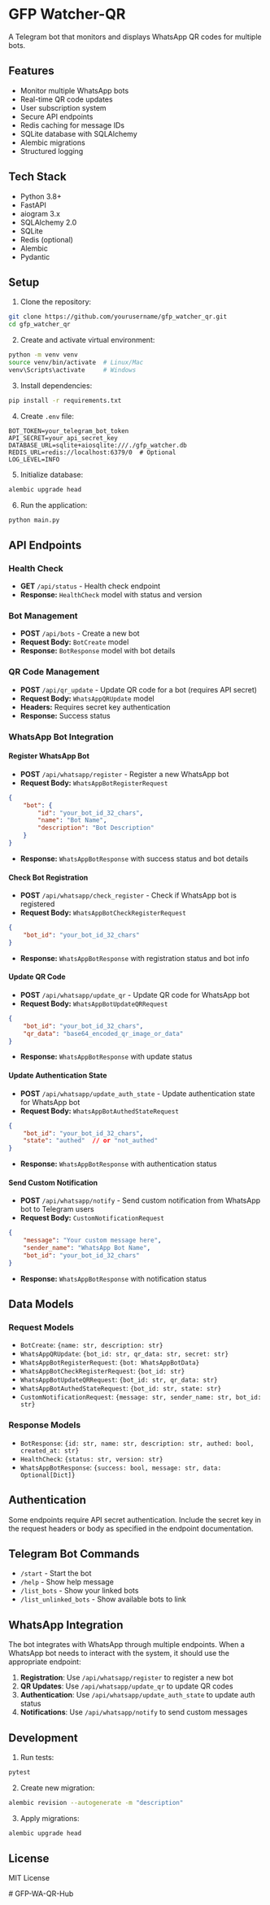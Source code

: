 # GFP Watcher-QR

A Telegram bot that monitors and displays WhatsApp QR codes for multiple bots.

## Features

- Monitor multiple WhatsApp bots
- Real-time QR code updates
- User subscription system
- Secure API endpoints
- Redis caching for message IDs
- SQLite database with SQLAlchemy
- Alembic migrations
- Structured logging

## Tech Stack

- Python 3.8+
- FastAPI
- aiogram 3.x
- SQLAlchemy 2.0
- SQLite
- Redis (optional)
- Alembic
- Pydantic

## Setup

1. Clone the repository:
```bash
git clone https://github.com/yourusername/gfp_watcher_qr.git
cd gfp_watcher_qr
```

2. Create and activate virtual environment:
```bash
python -m venv venv
source venv/bin/activate  # Linux/Mac
venv\Scripts\activate     # Windows
```

3. Install dependencies:
```bash
pip install -r requirements.txt
```

4. Create `.env` file:
```env
BOT_TOKEN=your_telegram_bot_token
API_SECRET=your_api_secret_key
DATABASE_URL=sqlite+aiosqlite:///./gfp_watcher.db
REDIS_URL=redis://localhost:6379/0  # Optional
LOG_LEVEL=INFO
```

5. Initialize database:
```bash
alembic upgrade head
```

6. Run the application:
```bash
python main.py
```

## API Endpoints

### Health Check
- **GET** `/api/status` - Health check endpoint
- **Response:** `HealthCheck` model with status and version

### Bot Management
- **POST** `/api/bots` - Create a new bot
- **Request Body:** `BotCreate` model
- **Response:** `BotResponse` model with bot details

### QR Code Management
- **POST** `/api/qr_update` - Update QR code for a bot (requires API secret)
- **Request Body:** `WhatsAppQRUpdate` model
- **Headers:** Requires secret key authentication
- **Response:** Success status

### WhatsApp Bot Integration

#### Register WhatsApp Bot
- **POST** `/api/whatsapp/register` - Register a new WhatsApp bot
- **Request Body:** `WhatsAppBotRegisterRequest`
```json
{
    "bot": {
        "id": "your_bot_id_32_chars",
        "name": "Bot Name",
        "description": "Bot Description"
    }
}
```
- **Response:** `WhatsAppBotResponse` with success status and bot details

#### Check Bot Registration
- **POST** `/api/whatsapp/check_register` - Check if WhatsApp bot is registered
- **Request Body:** `WhatsAppBotCheckRegisterRequest`
```json
{
    "bot_id": "your_bot_id_32_chars"
}
```
- **Response:** `WhatsAppBotResponse` with registration status and bot info

#### Update QR Code
- **POST** `/api/whatsapp/update_qr` - Update QR code for WhatsApp bot
- **Request Body:** `WhatsAppBotUpdateQRRequest`
```json
{
    "bot_id": "your_bot_id_32_chars",
    "qr_data": "base64_encoded_qr_image_or_data"
}
```
- **Response:** `WhatsAppBotResponse` with update status

#### Update Authentication State
- **POST** `/api/whatsapp/update_auth_state` - Update authentication state for WhatsApp bot
- **Request Body:** `WhatsAppBotAuthedStateRequest`
```json
{
    "bot_id": "your_bot_id_32_chars",
    "state": "authed"  // or "not_authed"
}
```
- **Response:** `WhatsAppBotResponse` with authentication status

#### Send Custom Notification
- **POST** `/api/whatsapp/notify` - Send custom notification from WhatsApp bot to Telegram users
- **Request Body:** `CustomNotificationRequest`
```json
{
    "message": "Your custom message here",
    "sender_name": "WhatsApp Bot Name",
    "bot_id": "your_bot_id_32_chars"
}
```
- **Response:** `WhatsAppBotResponse` with notification status

## Data Models

### Request Models
- `BotCreate`: `{name: str, description: str}`
- `WhatsAppQRUpdate`: `{bot_id: str, qr_data: str, secret: str}`
- `WhatsAppBotRegisterRequest`: `{bot: WhatsAppBotData}`
- `WhatsAppBotCheckRegisterRequest`: `{bot_id: str}`
- `WhatsAppBotUpdateQRRequest`: `{bot_id: str, qr_data: str}`
- `WhatsAppBotAuthedStateRequest`: `{bot_id: str, state: str}`
- `CustomNotificationRequest`: `{message: str, sender_name: str, bot_id: str}`

### Response Models
- `BotResponse`: `{id: str, name: str, description: str, authed: bool, created_at: str}`
- `HealthCheck`: `{status: str, version: str}`
- `WhatsAppBotResponse`: `{success: bool, message: str, data: Optional[Dict]}`

## Authentication

Some endpoints require API secret authentication. Include the secret key in the request headers or body as specified in the endpoint documentation.

## Telegram Bot Commands

- `/start` - Start the bot
- `/help` - Show help message
- `/list_bots` - Show your linked bots
- `/list_unlinked_bots` - Show available bots to link

## WhatsApp Integration

The bot integrates with WhatsApp through multiple endpoints. When a WhatsApp bot needs to interact with the system, it should use the appropriate endpoint:

1. **Registration**: Use `/api/whatsapp/register` to register a new bot
2. **QR Updates**: Use `/api/whatsapp/update_qr` to update QR codes
3. **Authentication**: Use `/api/whatsapp/update_auth_state` to update auth status
4. **Notifications**: Use `/api/whatsapp/notify` to send custom messages

## Development

1. Run tests:
```bash
pytest
```

2. Create new migration:
```bash
alembic revision --autogenerate -m "description"
```

3. Apply migrations:
```bash
alembic upgrade head
```

## License

MIT License

#   G F P - W A - Q R - H u b 
 
 